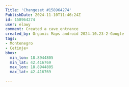 ```yaml
---
Title: 'Changeset #158964274'
PublishDate: 2024-11-10T11:46:24Z
id: 158964274
user: elawy
comment: Created a cave_entrance
created_by: Organic Maps android 2024.10.23-2-Google
tags:
- Montenegro
- Cetinje+
bbox:
  min_lon: 18.8944805
  min_lat: 42.416769
  max_lon: 18.8944805
  max_lat: 42.416769

---
```

